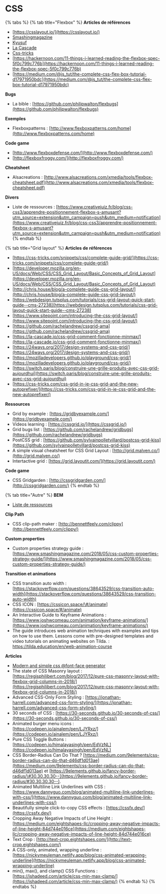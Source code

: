 # CSS

{% tabs %}
{% tab title="Flexbox" %}
**Articles de références**

- [https://csslayout.io/](https://csslayout.io/)
- [Smashingmagazine](https://www.smashingmagazine.com/2016/11/css-grids-flexbox-and-box-alignment-our-new-system-for-web-layout/)
- [Kyusuf](https://kyusuf.com/post/almost-complete-guide-to-flexbox-without-flexbox)
- [La Cascade](https://la-cascade.io/flexbox-guide-complet/)
- [Css-tricks](https://css-tricks.com/snippets/css/a-guide-to-flexbox/)
- [https://hackernoon.com/11-things-i-learned-reading-the-flexbox-spec-5f0c799c776b](https://hackernoon.com/11-things-i-learned-reading-the-flexbox-spec-5f0c799c776b)
- [https://medium.com/@js_tut/the-complete-css-flex-box-tutorial-d17971950bdc](https://medium.com/@js_tut/the-complete-css-flex-box-tutorial-d17971950bdc)

**Bugs**

- La bible : [https://github.com/philipwalton/flexbugs](https://github.com/philipwalton/flexbugs)

**Exemples**

- Flexboxpatterns : [http://www.flexboxpatterns.com/home](http://www.flexboxpatterns.com/home)

**Code game**

- [http://www.flexboxdefense.com/](http://www.flexboxdefense.com/)
- [http://flexboxfroggy.com/](http://flexboxfroggy.com/)

**Cheatsheet**

- Alsacreations : [http://www.alsacreations.com/xmedia/tools/flexbox-cheatsheet.pdf](http://www.alsacreations.com/xmedia/tools/flexbox-cheatsheet.pdf)

**Divers**

- Liste de ressources : [https://www.creativejuiz.fr/blog/css-css3/apprendre-positionnement-flexbox-s-amusant?utm_source=extension&utm_campaign=push&utm_medium=notification](https://www.creativejuiz.fr/blog/css-css3/apprendre-positionnement-flexbox-s-amusant?utm_source=extension&utm_campaign=push&utm_medium=notification)
  {% endtab %}

{% tab title="Grid layout" %}
**Articles de références**

- [https://css-tricks.com/snippets/css/complete-guide-grid/](https://css-tricks.com/snippets/css/complete-guide-grid/)
- [https://developer.mozilla.org/en-US/docs/Web/CSS/CSS_Grid_Layout/Basic_Concepts_of_Grid_Layout](https://developer.mozilla.org/en-US/docs/Web/CSS/CSS_Grid_Layout/Basic_Concepts_of_Grid_Layout)
- [http://chris.house/blog/a-complete-guide-css-grid-layout/](http://chris.house/blog/a-complete-guide-css-grid-layout/)
- [https://webdesign.tutsplus.com/tutorials/css-grid-layout-quick-start-guide--cms-27238](https://webdesign.tutsplus.com/tutorials/css-grid-layout-quick-start-guide--cms-27238)
- [https://www.sitepoint.com/introducing-the-css-grid-layout/](https://www.sitepoint.com/introducing-the-css-grid-layout/)
- [https://github.com/rachelandrew/cssgrid-ama](https://github.com/rachelandrew/cssgrid-ama)
- [https://la-cascade.io/css-grid-comment-fonctionne-minmax/](https://la-cascade.io/css-grid-comment-fonctionne-minmax/)
- [https://24ways.org/2017/design-systems-and-css-grid/](https://24ways.org/2017/design-systems-and-css-grid/)
- [https://mozilladevelopers.github.io/playground/css-grid/](https://mozilladevelopers.github.io/playground/css-grid/)
- [https://switch.paris/blog/construire-une-grille-produits-avec-css-grid-aujourdhui](https://switch.paris/blog/construire-une-grille-produits-avec-css-grid-aujourdhui)
- [https://css-tricks.com/css-grid-in-ie-css-grid-and-the-new-autoprefixer/](https://css-tricks.com/css-grid-in-ie-css-grid-and-the-new-autoprefixer/)

**Ressources**

- Grid by example : [https://gridbyexample.com/](https://gridbyexample.com/)
- Videos learning : [https://cssgrid.io/](https://cssgrid.io/)
- Grid bugs list : [https://github.com/rachelandrew/gridbugs](https://github.com/rachelandrew/gridbugs)
- PostCSS grid : [https://github.com/sylvainpolletvillard/postcss-grid-kiss](https://github.com/sylvainpolletvillard/postcss-grid-kiss)
- A simple visual cheatsheet for CSS Grid Layout : [http://grid.malven.co/](http://grid.malven.co/)
- Intertactive grid : [https://grid.layoutit.com/](https://grid.layoutit.com/)

**Code game**

- CSS Gridgarden : [http://cssgridgarden.com/](http://cssgridgarden.com/)
  {% endtab %}

{% tab title="Autre" %}
**BEM**

- [Liste de ressources](https://github.com/sturobson/BEM-resources)

**Clip Path**

- CSS clip-path maker : [http://bennettfeely.com/clippy](http://bennettfeely.com/clippy/)

**Custom properties**

- Custom properties strategy guide : [https://www.smashingmagazine.com/2018/05/css-custom-properties-strategy-guide/](https://www.smashingmagazine.com/2018/05/css-custom-properties-strategy-guide/)

**Transition et animations**

- CSS transition auto width : [https://stackoverflow.com/questions/38643529/css-transition-auto-width](https://stackoverflow.com/questions/38643529/css-transition-auto-width)
- CSS ICON : [https://cssicon.space/\#/animate](https://cssicon.space/#/animate)
- An Interactive Guide to Keyframe Animations : [https://www.joshwcomeau.com/animation/keyframe-animations/](https://www.joshwcomeau.com/animation/keyframe-animations/)
- The guide introduces web animation techniques with examples and tips on how to use them. Lessons come with pre-designed templates and video tutorials on animating websites on Tilda. : https://tilda.education/en/web-animation-course

**Articles**

- [Modern and simple css @font-face generator](https://transfonter.org/)
- The state of CSS Masonry layout : [https://regisphilibert.com/blog/2017/12/pure-css-masonry-layout-with-flexbox-grid-columns-in-2018/](https://regisphilibert.com/blog/2017/12/pure-css-masonry-layout-with-flexbox-grid-columns-in-2018/)
- Advanced CSS-Only Form Styling : [https://jonathan-harrell.com/advanced-css-form-styling/](https://jonathan-harrell.com/advanced-css-form-styling/)
- 30 seconds of CSS : [https://30-seconds.github.io/30-seconds-of-css/](https://30-seconds.github.io/30-seconds-of-css/)
- Animated burger menu icons : [https://codepen.io/ainalem/pen/LJYRxz/](https://codepen.io/ainalem/pen/LJYRxz/)
- Pure CSS Toggle Buttons : [https://codepen.io/himalayasingh/pen/EdVzNL](https://codepen.io/himalayasingh/pen/EdVzNL)
- CSS Border-Radius Can Do That ? [https://medium.com/9elements/css-border-radius-can-do-that-d46df1d013ae](https://medium.com/9elements/css-border-radius-can-do-that-d46df1d013ae) et [https://9elements.github.io/fancy-border-radius/\#30.30.30.30--](https://9elements.github.io/fancy-border-radius/#30.30.30.30--).
- Animated Multiline Link Underlines with CSS : [https://www.dannyguo.com/blog/animated-multiline-link-underlines-with-css/](https://www.dannyguo.com/blog/animated-multiline-link-underlines-with-css/)
- Beautifully simple click-to-copy CSS effects : [https://cssfx.dev/](https://cssfx.dev/)
- Cropping Away Negative Impacts of Line Height : [https://medium.com/eightshapes-llc/cropping-away-negative-impacts-of-line-height-84d744e016ce](https://medium.com/eightshapes-llc/cropping-away-negative-impacts-of-line-height-84d744e016ce)
- Text Crop : [http://text-crop.eightshapes.com/](http://text-crop.eightshapes.com/)
- A CSS-only, animated, wrapping underline : [https://nickymeuleman.netlify.app/blog/css-animated-wrapping-underline](https://nickymeuleman.netlify.app/blog/css-animated-wrapping-underline)
- min\(\), max\(\), and clamp\(\) CSS Functions : [https://ishadeed.com/article/css-min-max-clamp/](https://ishadeed.com/article/css-min-max-clamp/)
  {% endtab %}
  {% endtabs %}
